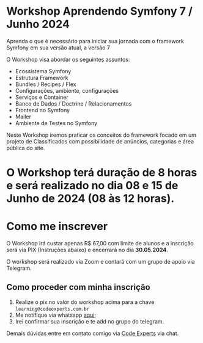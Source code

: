# Workshop Aprendendo Symfony 7 / Junho 2024

Aprenda o que é necessário para iniciar sua jornada com o framework Symfony em sua versão atual, a versão 7

O Workshop visa abordar os seguintes assuntos:

- Ecossistema Symfony
- Estrutura Framework
- Bundles / Recipes / Flex
- Configurações, ambiente, configurações
- Serviços e Container
- Banco de Dados / Doctrine / Relacionamentos
- Frontend no Symfony
- Mailer
- Ambiente de Testes no Symfony

Neste Workshop iremos praticar os conceitos do framework focado em um projeto de Classificados com possibilidade de anúncios, categorias e área pública do site.

# O Workshop terá duração de 8 horas e será realizado no dia 08 e 15 de Junho de 2024 (08 às 12 horas).

# Como me inscrever

O Workshop irá custar apenas R$ 67,00 com limite de alunos e a inscrição será via PIX (Instruções abaixo) e encerrará no dia **30.05.2024**.

O workshop será realizado via Zoom e contará com um grupo de apoio via Telegram.

## Como proceder com minha inscrição

1. Realize o pix no valor do workshop acima para a chave `learning@codeexperts.com.br`
2. Me notifique via whatsapp [aqui](https://bit.ly/3K3NHPB);
3. Irei confirmar sua inscrição e te add no grupo do telegram.

Demais dúvidas entre em contato comigo via [Code Experts](https://codeexperts.com.br) via chat.

